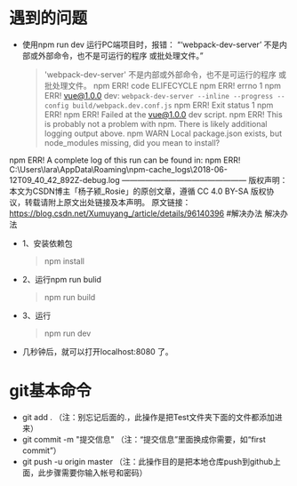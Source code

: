 # 遇到的问题
* 使用npm run dev 运行PC端项目时，报错： “‘webpack-dev-server’ 不是内部或外部命令，也不是可运行的程序 或批处理文件。”
    >'webpack-dev-server' 不是内部或外部命令，也不是可运行的程序
或批处理文件。
npm ERR! code ELIFECYCLE
npm ERR! errno 1
npm ERR! vue@1.0.0 dev: `webpack-dev-server --inline --progress --config build/webpack.dev.conf.js`
npm ERR! Exit status 1
npm ERR!
npm ERR! Failed at the vue@1.0.0 dev script.
npm ERR! This is probably not a problem with npm. There is likely additional logging output above.
npm WARN Local package.json exists, but node_modules missing, did you mean to install?

npm ERR! A complete log of this run can be found in:
npm ERR! C:\Users\lara\AppData\Roaming\npm-cache\_logs\2018-06-12T09_40_42_892Z-debug.log
————————————————
版权声明：本文为CSDN博主「杨子颍_Rosie」的原创文章，遵循 CC 4.0 BY-SA 版权协议，转载请附上原文出处链接及本声明。
原文链接：https://blog.csdn.net/Xumuyang_/article/details/96140396
#解决办法
解决办法
* 1、安装依赖包
    >npm install
* 2、运行npm run bulid  
    >npm run build
* 3、运行
    >npm run dev
* 几秒钟后，就可以打开localhost:8080 了。
# git基本命令
* git add .        （注：别忘记后面的.，此操作是把Test文件夹下面的文件都添加进来）
* git commit  -m  "提交信息"  （注：“提交信息”里面换成你需要，如“first commit”）
* git push -u origin master   （注：此操作目的是把本地仓库push到github上面，此步骤需要你输入帐号和密码）

